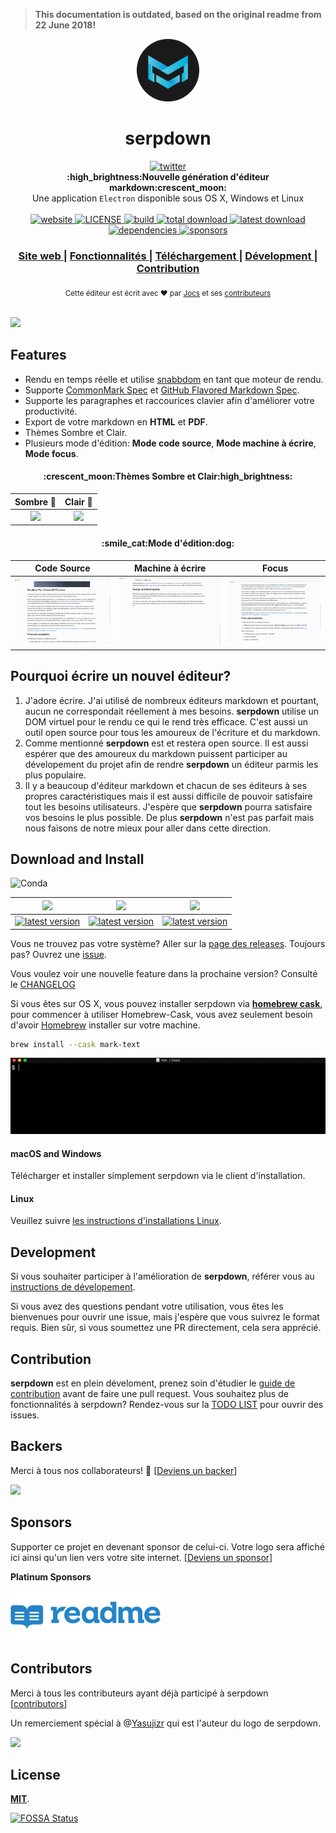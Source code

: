 > **This documentation is outdated, based on the original readme from 22 June 2018!**

<p align="center"><img src="../../static/logo-small.png" alt="serpdown" width="100" height="100"></p>

<h1 align="center">serpdown</h1>

<div align="center">
  <a href="https://twitter.com/intent/tweet?via=serpdownme&url=https://github.com/serpdown/serpdown/&text=What%20do%20you%20want%20to%20say%20to%20me?&hashtags=happyserpdown">
    <img src="https://img.shields.io/twitter/url/https/github.com/serpdown/serpdown.svg?style=for-the-badge" alt="twitter">
  </a>
</div>
<div align="center">
  <strong>:high_brightness:Nouvelle génération d'éditeur markdown:crescent_moon:</strong>
</div>
<div align="center">
  Une application <code>Electron</code> disponible sous OS X, Windows et Linux
</div>

<br />

<div align="center">
  <!-- Version -->
  <a href="https://serpdown.github.io/website">
    <img src="https://badge.fury.io/gh/jocs%2Fserpdown.svg" alt="website">
  </a>
  <!-- License -->
  <a href="https://serpdown.github.io/website">
    <img src="https://img.shields.io/github/license/serpdown/serpdown.svg" alt="LICENSE">
  </a>
  <!-- Build Status -->
  <a href="https://serpdown.github.io/website">
    <img src="https://travis-ci.org/serpdown/serpdown.svg?branch=master" alt="build">
  </a>
  <!-- Downloads total -->
  <a href="https://serpdown.github.io/website">
    <img src="https://img.shields.io/github/downloads/serpdown/serpdown/total.svg" alt="total download">
  </a>
  <!-- Downloads latest release -->
  <a href="https://serpdown.github.io/website">
    <img src="https://img.shields.io/github/downloads/serpdown/serpdown/v0.17.1/total.svg" alt="latest download">
  </a>
  <!-- deps -->
  <a href="https://serpdown.github.io/website">
    <img src="https://img.shields.io/hackage-deps/v/lens.svg" alt="dependencies">
  </a>
  <!-- sponsors -->
  <a href="https://opencollective.com/serpdown">
    <img src="https://opencollective.com/serpdown/tiers/silver-sponsors/badge.svg?label=SilverSponsors&color=brightgreen" alt="sponsors">
  </a>
</div>

<div align="center">
  <h3>
    <a href="https://serpdown.github.io/website">
      Site web
    </a>
    <span> | </span>
    <a href="https://github.com/serpdown/serpdown#features">
      Fonctionnalités
    </a>
    <span> | </span>
    <a href="https://github.com/serpdown/serpdown#download-and-installation">
      Téléchargement
    </a>
    <span> | </span>
    <a href="https://github.com/serpdown/serpdown#development">
      Dévelopment
    </a>
    <span> | </span>
    <a href="https://github.com/serpdown/serpdown#contribution">
      Contribution
    </a>
  </h3>
</div>

<div align="center">
  <sub>Cette éditeur est écrit avec ❤︎ par
    <a href="https://github.com/Jocs">Jocs</a> et ses
    <a href="https://github.com/serpdown/serpdown/graphs/contributors">
      contributeurs
    </a>
  </sub>
</div>

<br />

![](../../docs/serpdown.gif)

## Features

- Rendu en temps réelle et utilise [snabbdom](https://github.com/snabbdom/snabbdom) en tant que moteur de rendu.
- Supporte [CommonMark Spec](https://spec.commonmark.org/0.29/) et [GitHub Flavored Markdown Spec](https://github.github.com/gfm/).
- Supporte les paragraphes et raccourices clavier afin d'améliorer votre productivité.
- Export de votre markdown en **HTML** et **PDF**.
- Thèmes Sombre et Clair.
- Plusieurs mode d'édition: **Mode code source**, **Mode machine à écrire**, **Mode focus**.

<h4 align="center">:crescent_moon:Thèmes Sombre et Clair:high_brightness:</h4>

| Sombre :crescent_moon:                                               | Clair :high_brightness:                                             |
|:------------------------------------------------------------------:|:-------------------------------------------------------------------:|
| ![](../../docs/dark.jpg) | ![](../../docs/light.jpg) |

<h4 align="center">:smile_cat:Mode d'édition:dog:</h4>

| Code Source                                                          | Machine à écrire                                                               | Focus                                                               |
|:--------------------------------------------------------------------:|:------------------------------------------------------------------------:|:-------------------------------------------------------------------:|
| ![](../../docs/source.gif) | ![](../../docs/typewriter.gif) | ![](../../docs/focus.gif) |

## Pourquoi écrire un nouvel éditeur?

1. J'adore écrire. J'ai utilisé de nombreux éditeurs markdown et pourtant, aucun ne correspondait réellement à mes besoins. **serpdown** utilise un DOM virtuel pour le rendu ce qui le rend très efficace. C'est aussi un outil open source pour tous les amoureux de l'écriture et du markdown.
2. Comme mentionné **serpdown** est et restera open source. Il est aussi espérer que des amoureux du markdown puissent participer au dévelopement du projet afin de rendre **serpdown** un éditeur parmis les plus populaire.
3. Il y a beaucoup d'éditeur markdown et chacun de ses éditeurs à ses propres caractéristiques mais il est aussi difficile de pouvoir satisfaire tout les besoins utilisateurs. J'espère que **serpdown** pourra satisfaire vos besoins le plus possible. De plus **serpdown** n'est pas parfait mais nous faisons de notre mieux pour aller dans cette direction.

## Download and Install

![Conda](https://img.shields.io/conda/pn/conda-forge/python.svg?style=for-the-badge)

| ![]( https://github.com/ryanoasis/nerd-fonts/wiki/screenshots/v1.0.x/mac-pass-sm.png)                                                                                                             | ![]( https://github.com/ryanoasis/nerd-fonts/wiki/screenshots/v1.0.x/windows-pass-sm.png)                                                                                                                     | ![]( https://github.com/ryanoasis/nerd-fonts/wiki/screenshots/v1.0.x/linux-pass-sm.png)                                                                                                                                   |
|:-------------------------------------------------------------------------------------------------------------------------------------------------------------------------------------------------:|:-------------------------------------------------------------------------------------------------------------------------------------------------------------------------------------------------------------:|:-------------------------------------------------------------------------------------------------------------------------------------------------------------------------------------------------------------------------:|
| [![latest version](https://img.shields.io/github/downloads/serpdown/serpdown/latest/serpdown-x64.dmg.svg)](https://github.com/serpdown/serpdown/releases/download/v0.17.1/serpdown-x64.dmg) | [![latest version](https://img.shields.io/github/downloads/serpdown/serpdown/latest/serpdown-setup.exe.svg)](https://github.com/serpdown/serpdown/releases/download/v0.17.1/serpdown-setup.exe) | [![latest version](https://img.shields.io/github/downloads/serpdown/serpdown/latest/serpdown-x86_64.AppImage.svg)](https://github.com/serpdown/serpdown/releases/download/v0.17.1/serpdown-x86_64.AppImage) |

Vous ne trouvez pas votre système? Aller sur la [page des releases](https://github.com/serpdown/serpdown/releases). Toujours pas? Ouvrez une [issue](https://github.com/serpdown/serpdown/issues).

Vous voulez voir une nouvelle feature dans la prochaine version? Consulté le [CHANGELOG](../../.github/CHANGELOG.md)

Si vous êtes sur OS X, vous pouvez installer serpdown via [**homebrew cask**](https://github.com/caskroom/homebrew-cask), pour commencer à utiliser Homebrew-Cask, vous avez seulement besoin d'avoir [Homebrew](https://brew.sh/) installer sur votre machine.

```bash
brew install --cask mark-text
```

![](../../docs/brew-cask.gif)

#### macOS and Windows

Télécharger et installer simplement serpdown via le client d'installation.

#### Linux

Veuillez suivre [les instructions d'installations Linux](../../docs/LINUX.md).

## Development

Si vous souhaiter participer à l'amélioration de **serpdown**, référer vous au [instructions de dévelopement](../../CONTRIBUTING.md#build-instructions).

Si vous avez des questions pendant votre utilisation, vous êtes les bienvenues pour ouvrir une issue, mais j'espère que vous suivrez le format requis. Bien sûr, si vous soumettez une PR directement, cela sera apprécié.

## Contribution

**serpdown** est en plein déveloment, prenez soin d'étudier le [guide de contribution](../../CONTRIBUTING.md) avant de faire une pull request. Vous souhaitez plus de fonctionnalités à serpdown? Rendez-vous sur la [TODO LIST](../../.github/TODOLIST.md) pour ouvrir des issues.

## Backers

Merci à tous nos collaborateurs! 🙏 [[Deviens un backer](https://opencollective.com/serpdown#backers)]

<a href="https://opencollective.com/serpdown#backers" target="_blank"><img src="https://opencollective.com/serpdown/tiers/backer.svg?avatarHeight=36" /></a>

## Sponsors

Supporter ce projet en devenant sponsor de celui-ci. Votre logo sera affiché ici ainsi qu'un lien vers votre site internet. [[Deviens un sponsor](https://opencollective.com/serpdown#silver-sponsors)]

**Platinum Sponsors**

<a href="https://readme.io" target="_blank"><img src="../../docs/sponsor/readme.png" /></a>

## Contributors

Merci à tous les contributeurs ayant déjà participé à serpdown [[contributors](https://github.com/serpdown/serpdown/graphs/contributors)]

Un remerciement spécial à @[Yasujizr](https://github.com/Yasujizr) qui est l'auteur du logo de serpdown.

<a href="https://github.com/serpdown/serpdown/graphs/contributors"><img src="https://opencollective.com/serpdown/contributors.svg?width=890" /></a>


## License

[**MIT**](../../LICENSE).

[![FOSSA Status](https://app.fossa.io/api/projects/git%2Bgithub.com%2Fserpdown%2Fserpdown.svg?type=large)](https://app.fossa.io/projects/git%2Bgithub.com%2Fserpdown%2Fserpdown?ref=badge_large)
